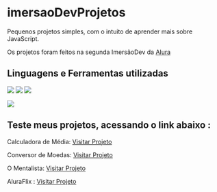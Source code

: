 # imersaoDevProjetos

Pequenos projetos simples, com o intuito de aprender mais sobre JavaScript.

Os projetos foram feitos na segunda ImersãoDev da <a href="https://www.alura.com.br/?gclid=Cj0KCQjwtMCKBhDAARIsAG-2Eu_nuPgdRQBsfd_qlRU8qI6seAXnrZ_K02qJyJYxNskQEj4zcrl0SCMaAqiREALw_wcB"> Alura </a>

## Linguagens e Ferramentas utilizadas
![](https://img.shields.io/badge/‎-HTML-e0650d?logo=html5&logoColor=white&style=plastic)
![](https://img.shields.io/badge/‎-CSS-1572B6?logo=css3&logoColor=white&style=plastic)
![](https://img.shields.io/badge/‎-JavaScript-F7DF1E?logo=javascript&logoColor=white&style=plastic)

![](https://img.shields.io/badge/‎-VS%20Code-140de0?logo=visual-studio-code&logoColor=white&style=plastic)


## Teste meus projetos, acessando o link abaixo :

Calculadora de Média: <a href="https://emerson916.github.io/imersaoDevProjetos/calculadoraMedia/calculadoraMedia.html"> Visitar Projeto </a>

Conversor de Moedas: <a href="https://emerson916.github.io/imersaoDevProjetos/conversorMoedas/conversor.html"> Visitar Projeto </a>

O Mentalista: <a href="https://emerson916.github.io/imersaoDevProjetos/mentalista/mentalista.html"> Visitar Projeto </a>

AluraFlix : <a href="https://emerson916.github.io/imersaoDevProjetos/aluraFlix/aluraFlix.html"> Visitar Projeto </a>




